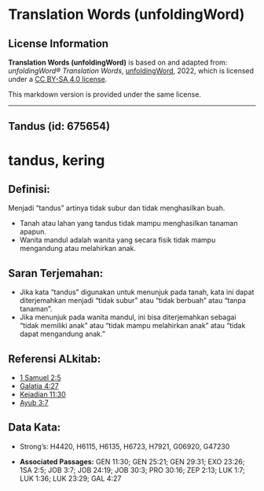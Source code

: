 # Translation Words (unfoldingWord)

## License Information

**Translation Words (unfoldingWord)** is based on and adapted from: _unfoldingWord® Translation Words_, [unfoldingWord](https://unfoldingword.org/utw), 2022, which is licensed under a [CC BY-SA 4.0 license](https://creativecommons.org/licenses/by-sa/4.0/legalcode.en).

This markdown version is provided under the same license.



--------------------------------

## Tandus (id: 675654)

tandus, kering
==============

Definisi:
---------

Menjadi “tandus” artinya tidak subur dan tidak menghasilkan buah.

* Tanah atau lahan yang tandus tidak mampu menghasilkan tanaman apapun.
* Wanita mandul adalah wanita yang secara fisik tidak mampu mengandung atau melahirkan anak.

Saran Terjemahan:
-----------------

* Jika kata “tandus” digunakan untuk menunjuk pada tanah, kata ini dapat diterjemahkan menjadi “tidak subur” atau “tidak berbuah” atau “tanpa tanaman”.
* Jika menunjuk pada wanita mandul, ini bisa diterjemahkan sebagai “tidak memiliki anak” atau “tidak mampu melahirkan anak” atau “tidak dapat mengandung anak.”

Referensi ALkitab:
------------------

* [1 Samuel 2:5](https://ref.ly/1Sam0:0)
* [Galatia 4:27](https://ref.ly/Gal4:27)
* [Kejadian 11:30](https://ref.ly/Gen11:30)
* [Ayub 3:7](https://ref.ly/Job3:7)

Data Kata:
----------

* Strong’s: H4420, H6115, H6135, H6723, H7921, G06920, G47230

* **Associated Passages:** GEN 11:30; GEN 25:21; GEN 29:31; EXO 23:26; 1SA 2:5; JOB 3:7; JOB 24:19; JOB 30:3; PRO 30:16; ZEP 2:13; LUK 1:7; LUK 1:36; LUK 23:29; GAL 4:27

